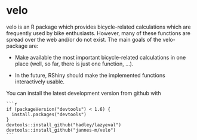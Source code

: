 <!-- README.md is generated from README.Rmd. Please edit that file -->


velo
====

velo is an R package which provides bicycle-related calculations which are frequently used by bike enthusiasts. However, many of these functions are spread over the web and/or do not exist. The main goals of the velo-package are:

-   Make available the most important bicycle-related calculations in one place (well, so far, there is just one function, ...).

-   In the future, RShiny should make the implemented functions interactively usable.

You can install the latest development version from github with

    ```r
    if (packageVersion("devtools") < 1.6) {
      install.packages("devtools")
    }
    devtools::install_github("hadley/lazyeval")
    devtools::install_github("jannes-m/velo")
    ```
